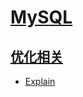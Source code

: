 # [MySQL](https://github.com/Summer-Felix/Database/blob/master/MySQL/MySQL-Readme.md) #

## [优化相关](https://github.com/Summer-Felix/Database/blob/master/MySQL/优化相关.md) ##

* [Explain](优化相关/Explain.md)